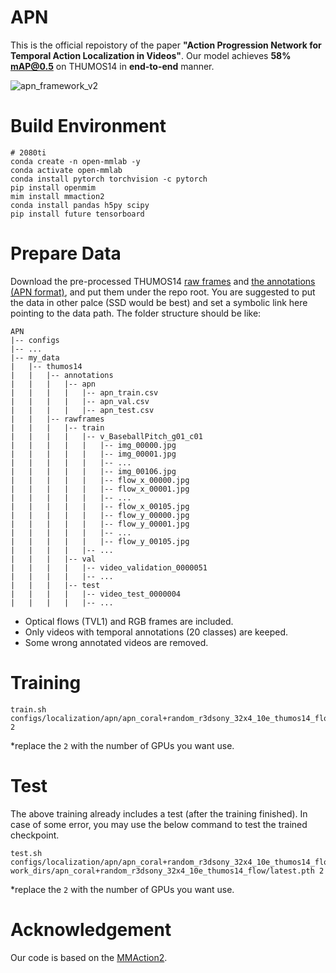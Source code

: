 # APN
This is the official repoistory of the paper **"Action Progression Network for Temporal Action Localization in Videos"**. Our model achieves **58\% mAP@0.5** on THUMOS14 in **end-to-end** manner.

![apn_framework_v2](https://user-images.githubusercontent.com/42603768/167289156-e1748bc1-a8e1-4bcf-93f8-2ae0e2dc4d99.png)


# Build Environment
```shell
# 2080ti
conda create -n open-mmlab -y
conda activate open-mmlab
conda install pytorch torchvision -c pytorch
pip install openmim
mim install mmaction2
conda install pandas h5py scipy
pip install future tensorboard
```

# Prepare Data
Download the pre-processed THUMOS14 [raw frames](https://connectpolyu-my.sharepoint.com/:f:/g/personal/19074484r_connect_polyu_hk/Eue7ALiNQ1NDteHBZXiLuv8B_Q1eM0OMQt1tY3-yHWylGw?e=5ZNyhG) and [the annotations (APN format)](https://connectpolyu-my.sharepoint.com/:f:/g/personal/19074484r_connect_polyu_hk/EqklxouUfZpDgLSQRWEfT4MBcCg1VS6PaJKtjEu8kXAcMw?e=0Qo4ys), and put them under the repo root. You are suggested to put the data in other palce (SSD would be best) and set a symbolic link here pointing to the data path.
The folder structure should be like:
```shell
APN
|-- configs
|-- ...
|-- my_data
|   |-- thumos14
|   |   |-- annotations
|   |   |   |-- apn
|   |   |   |   |-- apn_train.csv
|   |   |   |   |-- apn_val.csv
|   |   |   |   |-- apn_test.csv
|   |   |-- rawframes
|   |   |   |-- train
|   |   |   |   |-- v_BaseballPitch_g01_c01
|   |   |   |   |   |-- img_00000.jpg
|   |   |   |   |   |-- img_00001.jpg
|   |   |   |   |   |-- ...
|   |   |   |   |   |-- img_00106.jpg
|   |   |   |   |   |-- flow_x_00000.jpg
|   |   |   |   |   |-- flow_x_00001.jpg
|   |   |   |   |   |-- ...
|   |   |   |   |   |-- flow_x_00105.jpg
|   |   |   |   |   |-- flow_y_00000.jpg
|   |   |   |   |   |-- flow_y_00001.jpg
|   |   |   |   |   |-- ...
|   |   |   |   |   |-- flow_y_00105.jpg
|   |   |   |   |-- ...
|   |   |   |-- val
|   |   |   |   |-- video_validation_0000051
|   |   |   |   |-- ...
|   |   |   |-- test
|   |   |   |   |-- video_test_0000004
|   |   |   |   |-- ...
```
+ Optical flows (TVL1) and RGB frames are included.
+ Only videos with temporal annotations (20 classes) are keeped.
+ Some wrong annotated videos are removed.

# Training

```shell
train.sh configs/localization/apn/apn_coral+random_r3dsony_32x4_10e_thumos14_flow 2
```
\*replace the `2` with the number of GPUs you want use.

# Test
The above training already includes a test (after the training finished). In case of some error, you may use the below command to test the trained checkpoint.

```shell
test.sh configs/localization/apn/apn_coral+random_r3dsony_32x4_10e_thumos14_flow.py work_dirs/apn_coral+random_r3dsony_32x4_10e_thumos14_flow/latest.pth 2
```
\*replace the `2` with the number of GPUs you want use.

# Acknowledgement
Our code is based on the [MMAction2](https://github.com/open-mmlab/mmaction2).
